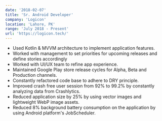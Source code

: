 ```yaml
---
date: '2018-02-07'
title: 'Sr. Android Developer'
company: 'Logicon'
location: 'Lahore, PK'
range: 'July 2018 - Present'
url: 'https://logicon.tech/'
---
```


- Used Kotlin & MVVM architecture to implement application features.
- Worked with management to set priorities for upcoming releases and define stories accordingly
- Worked with UI/UX team to refine app experience.
- Maintained Google Play store release cycles for Alpha, Beta and Production channels.
- Constantly refactored code base to adhere to DRY principle.
- Improved crash free user session from 92% to 99.2% by constantly analyzing data from Crashlytics.
- Reduced application size by 25% by using vector images and lightweight WebP image assets.
- Reduced 8% background battery consumption on the application by using Android platform's JobScheduler.
